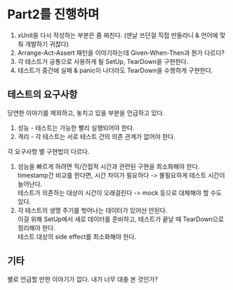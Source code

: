 # Part2를 진행하며

1. xUnit을 다시 작성하는 부분은 좀 짜친다. (맨날 쓰던걸 직접 만들라니 & 언어에 맞춰 개발하기 귀찮다)
2. Arrange-Act-Assert 패턴을 이야기하는데 Given-When-Then과 뭔가 다르다?
3. 각 테스트가 공통으로 사용하게 될 SetUp, TearDown을 구현한다.
4. 테스트가 중간에 실패 & panic이 나더라도 TearDown을 수행하게 구현한다.

## 테스트의 요구사항

당연한 이야기를 제외하고, 놓치고 있을 부분을 언급하고 있다.

1. 성능 - 테스트는 가능한 빨리 실행되어야 한다.
2. 격리 - 각 테스트는 서로 테스트 간의 의존 관계가 없어야 한다.

각 요구사항 별 구현법이 다르다.

1. 성능을 빠르게 하려면 직/간접적 시간과 관련된 구현을 최소화해야 한다.  
    timestamp간 비교를 한다면, 시간 차이가 필요하다 -> 불필요하게 테스트 시간이 늘어난다.  
    테스트가 의존하는 대상이 시간이 오래걸린다 -> mock 등으로 대체해야 할 수도 있다.
2. 각 테스트의 생명 주기를 벗어나는 데이터가 있어선 안된다.  
    이걸 위해 SetUp에서 새로 데이터를 준비하고, 테스트가 끝날 때 TearDown으로 정리해야 한다.  
    테스트 대상의 side effect를 최소화해야 한다.

## 기타

별로 언급할 만한 이야기가 없다. 내가 너무 대충 본 것인가?